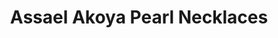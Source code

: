 ---
title: Assael Akoya Pearl Necklaces
description: |
  Luminous, silvery Akoya necklaces in a variety of strand lengths are perfect for starting or building upon your fine Pearl collection.
specs: |
  Assael offers a variety of pearl sizes and lengths. Pearl size ranges from 6.5mm to 9.5mm and length from 16" to 100" or more.
images:
  - image_path: /uploads/assael-akoya-pearl-necklaces.jpg
order_number: 16
categories:
  - necklaces
---
